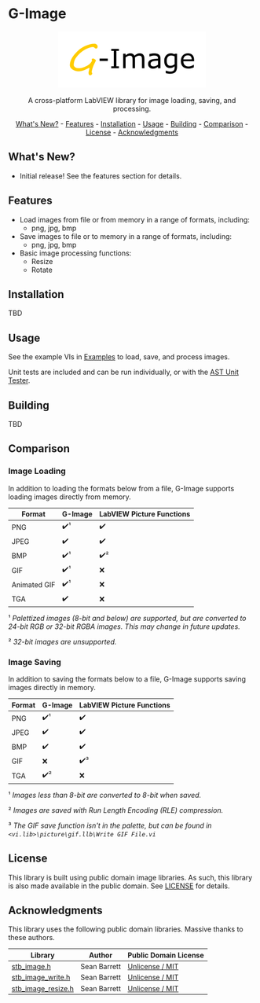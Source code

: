 # G-Image
<p align="center">
  <img width="300" height="115" src="images/g-image-logo.png">
</p>
<p align="center">
A cross-platform LabVIEW library for image loading, saving, and processing.
</p>

<p align="center">
    <a href="#whats-new">What's New?</a> -
    <a href="#features">Features</a> -
    <a href="#installation">Installation</a> -
    <a href="#usage">Usage</a> -
	<a href="#building">Building</a> -
	<a href="#comparison">Comparison</a> - 
	<a href="#license">License</a> - 
	<a href="#acknowledgments">Acknowledgments</a>
</p>

## <a id="whats-new"></a>What's New?
* Initial release! See the features section for details.

## <a id="features"></a>Features
* Load images from file or from memory in a range of formats, including:
    * png, jpg, bmp
* Save images to file or to memory in a range of formats, including:
    * png, jpg, bmp
* Basic image processing functions:
    * Resize
    * Rotate

## <a id="installation"></a>Installation
TBD

## <a id="usage"></a>Usage
See the example VIs in [Examples](src/LabVIEW/G-Image/Examples) to load, save, and process images.

Unit tests are included and can be run individually, or with the [AST Unit Tester](https://www.autosofttech.net/documents/ast-unit-tester).

## <a id="building"></a>Building
TBD

## <a id="comparison"></a>Comparison
### Image Loading
In addition to loading the formats below from a file, G-Image supports loading images directly from memory.

Format          | G-Image             | LabVIEW Picture Functions
----------------|---------------------|--------------------
PNG             | :heavy_check_mark:¹ | :heavy_check_mark:
JPEG            | :heavy_check_mark:  | :heavy_check_mark:
BMP             | :heavy_check_mark:¹ | :heavy_check_mark:²
GIF             | :heavy_check_mark:¹ | :x:
Animated GIF    | :heavy_check_mark:¹ | :x:
TGA             | :heavy_check_mark:  | :x:

¹ *Palettized images (8-bit and below) are supported, but are converted to 24-bit RGB or 32-bit RGBA images. This may change in future updates.*

² *32-bit images are unsupported.*

### Image Saving
In addition to saving the formats below to a file, G-Image supports saving images directly in memory.

Format          | G-Image             | LabVIEW Picture Functions
----------------|---------------------|--------------------
PNG             | :heavy_check_mark:¹ | :heavy_check_mark:
JPEG            | :heavy_check_mark:  | :heavy_check_mark:
BMP             | :heavy_check_mark:  | :heavy_check_mark:
GIF             | :x:                 | :heavy_check_mark:³
TGA             | :heavy_check_mark:² | :x:

¹ *Images less than 8-bit are converted to 8-bit when saved.*

² *Images are saved with Run Length Encoding (RLE) compression.*

³ *The GIF save function isn't in the palette, but can be found in `<vi.lib>\picture\gif.llb\Write GIF File.vi`*

## <a id="license"></a>License
This library is built using public domain image libraries. As such, this library is also made available in the public domain. See [LICENSE](LICENSE) for details.

## <a id="acknowledgments"></a>Acknowledgments
This library uses the following public domain libraries. Massive thanks to these authors.

Library | Author | Public Domain License
--------|--------|----------------------
[stb_image.h](https://github.com/nothings/stb) | Sean Barrett | [Unlicense / MIT](https://github.com/nothings/stb/blob/master/LICENSE)
[stb_image_write.h](https://github.com/nothings/stb) | Sean Barrett | [Unlicense / MIT](https://github.com/nothings/stb/blob/master/LICENSE)
[stb_image_resize.h](https://github.com/nothings/stb) | Sean Barrett | [Unlicense / MIT](https://github.com/nothings/stb/blob/master/LICENSE)
